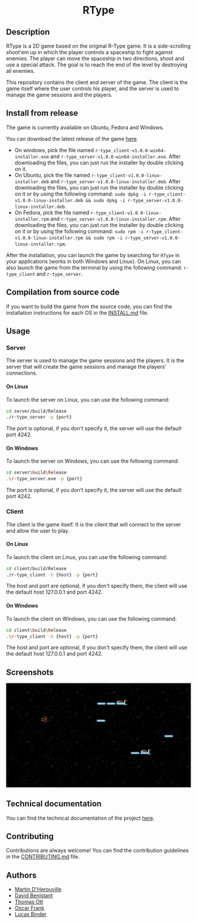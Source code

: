 <div align="center">
    <h1 align="center">
        RType
    </h1>
</div>

## Description

RType is a 2D game based on the original R-Type game. It is a side-scrolling shoot'em up in which the player controls a spaceship to fight against enemies. The player can move the spaceship in two directions, shoot and use a special attack. The goal is to reach the end of the level by destroying all enemies.

This repository contains the client and server of the game. The client is the game itself where the user controls his player, and the server is used to manage the game sessions and the players.

## Install from release

The game is currently available on Ubuntu, Fedora and Windows.

You can download the latest release of the game [here](https://github.com/EpitechPromo2026/B-CPP-500-MLH-5-1-rtype-martin.d-herouville/releases).

- On windows, pick the file named `r-type_client-v1.0.0-win64-installer.exe` and `r-type_server-v1.0.0-win64-installer.exe`. After downloading the files, you can just run the installer by double clicking on it.
- On Ubuntu, pick the file named `r-type_client-v1.0.0-linux-installer.deb` and `r-type_server-v1.0.0-linux-installer.deb`. After downloading the files, you can just run the installer by double clicking on it or by using the following command: `sudo dpkg -i r-type_client-v1.0.0-linux-installer.deb && sudo dpkg -i r-type_server-v1.0.0-linux-installer.deb`.
- On Fedora, pick the file named `r-type_client-v1.0.0-linux-installer.rpm` and `r-type_server-v1.0.0-linux-installer.rpm`. After downloading the files, you can just run the installer by double clicking on it or by using the following command: `sudo rpm -i r-type_client-v1.0.0-linux-installer.rpm && sudo rpm -i r-type_server-v1.0.0-linux-installer.rpm`.

After the installation, you can launch the game by searching for `RType` in your applications (works in both Windows and Linux). On Linux, you can also launch the game from the terminal by using the following command: `r-type_client` and `r-type_server`.

## Compilation from source code

If you want to build the game from the source code, you can find the installation instructions for each OS in the [INSTALL.md](INSTALL.md) file.

## Usage

### Server

The server is used to manage the game sessions and the players. It is the server that will create the game sessions and manage the players' connections.

#### On Linux

To launch the server on Linux, you can use the following command:

```bash
cd server/build/Release
./r-type_server -p {port}
```

The port is optional, if you don't specify it, the server will use the default port 4242.

#### On Windows

To launch the server on Windows, you can use the following command:

```bash
cd server\build\Release
.\r-type_server.exe -p {port}
```
The port is optional, if you don't specify it, the server will use the default port 4242.

### Client

The client is the game itself. It is the client that will connect to the server and allow the user to play.

#### On Linux

To launch the client on Linux, you can use the following command:

```bash
cd client/build/Release
./r-type_client -h {host} -p {port}
```

The host and port are optional, if you don't specify them, the client will use the default host 127.0.0.1 and port 4242.

#### On Windows

To launch the client on Windows, you can use the following command:

```bash
cd client\build\Release
.\r-type_client -h {host} -p {port}
```

The host and port are optional, if you don't specify them, the client will use the default host 127.0.0.1 and port 4242.

## Screenshots

![](./screenshots/screenshot_actual_game.png)

## Technical documentation

You can find the technical documentation of the project [here](https://redboard.gitbook.io/r-type-1/).

## Contributing

Contributions are always welcome! You can find the contribution guidelines in the [CONTRIBUTING.md](CONTRIBUTING.md) file.

## Authors

- [Martin D'Herouville](https://github.com/Mazettt)
- [David Benistant](https://github.com/usernameisunvaible)
- [Thomas Ott](https://github.com/RedBoardDev)
- [Oscar Frank](https://github.com/OoscarFrank)
- [Lucas Binder](https://github.com/LucasB9)
